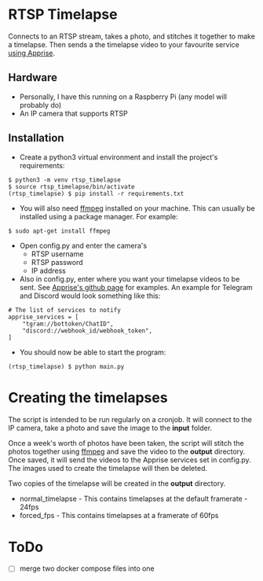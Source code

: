# RTSP Timelapse

Connects to an RTSP stream, takes a photo, and stitches it together to make a timelapse.
Then sends a the timelapse video to your favourite service [using Apprise](https://github.com/caronc/apprise).

## Hardware
- Personally, I have this running on a Raspberry Pi (any model will probably do)
- An IP camera that supports RTSP

## Installation
- Create a python3 virtual environment and install the project's requirements:
```
$ python3 -m venv rtsp_timelapse
$ source rtsp_timelapse/bin/activate
(rtsp_timelapse) $ pip install -r requirements.txt
```
- You will also need [ffmpeg](https://ffmpeg.org/) installed on your machine.  This can usually be
installed using a package manager.  For example:
```
$ sudo apt-get install ffmpeg
```
- Open config.py and enter the camera's
  - RTSP username
  - RTSP password
  - IP address
- Also in config.py, enter where you want your timelapse videos to be sent. See
[Apprise's github page](https://github.com/caronc/apprise) for examples. An
example for Telegram and Discord would look something like this:
```
# The list of services to notify
apprise_services = [
    "tgram://bottoken/ChatID",
    "discord://webhook_id/webhook_token",
]
```
- You should now be able to start the program:
```
(rtsp_timelapse) $ python main.py
```

# Creating the timelapses
The script is intended to be run regularly on a cronjob.  It will connect to the IP camera, take a photo 
and save the image to the **input** folder.

Once a week's worth of photos have been taken, the script will stitch the photos together using
[ffmpeg](https://ffmpeg.org/) and save the video to the **output** directory.  Once saved, it will send the videos to
the Apprise services set in config.py.  The images used to create the timelapse will then be
deleted.

Two copies of the timelapse will be created in the **output** directory.
- normal_timelapse - This contains timelapses at the default framerate - 24fps
- forced_fps - This contains timelapses at a framerate of 60fps

# ToDo
- [ ] merge two docker compose files into one